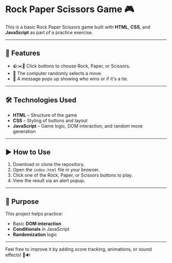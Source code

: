 # Rock Paper Scissors Game 🎮

This is a basic Rock Paper Scissors game built with **HTML**, **CSS**, and **JavaScript** as part of a practice exercise.

---

## 🚀 Features

- 🪨✂️📄 Click buttons to choose Rock, Paper, or Scissors.
- 🤖 The computer randomly selects a move.
- 📢 A message pops up showing who wins or if it's a tie.

---

## 🛠 Technologies Used

- **HTML** – Structure of the game
- **CSS** – Styling of buttons and layout
- **JavaScript** – Game logic, DOM interaction, and random move generation

---

## ▶️ How to Use

1. Download or clone the repository.
2. Open the `index.html` file in your browser.
3. Click one of the Rock, Paper, or Scissors buttons to play.
4. View the result via an alert popup.

---

## 🎯 Purpose

This project helps practice:

- Basic **DOM interaction**
- **Conditionals** in JavaScript
- **Randomization** logic

---

Feel free to improve it by adding score tracking, animations, or sound effects! 🎨🔊

